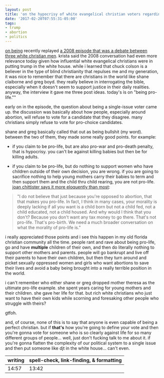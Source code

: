 ```yaml
---
layout: post
title: 'on the hypocrisy of white evangelical christian voters regarding abortion'
date: '2017-02-20T07:55:31-05:00'
tags:
- trump
- abortion
- politics
---
```


[on being](www.onbeing.org) recently replayed [a 2008 episode that was a debate between three white christian men](http://onbeing.org/programs/chuck-colson-greg-boyd-and-shane-claiborne-how-to-be-a-christian-citizen-three-evangelicals-debate/). krista said the 2008 conversation had even more relevance today given how influential white evangelical christians were in putting trump in the white house. while i learned that chuck colson is a believer in the type of blind christianity that repulses me and my generation, it was nice to remember that there are christians in the world like shane claiborne and greg boyd. they really believe in interrogating the bible, especially when it doesn't seem to support justice in their daily realities. anyway, the interview it gave me three post ideas. today's is on "being pro-life.""

early on in the episode, the question about being a single-issue voter came up. the discussion was basically about how people, especially around abortion, will refuse to vote for a candidate that they disagree. many christians simply refuse to vote for pro-choice candidates. 

shane and greg basically called that out as being bullshit (my word). between the two of them, they made some really good points. for example:

* if you claim to be pro-life, but are also pro-war and pro-death penalty, that is hypocrisy. you can't be against killing babies but then be for killing adults. 

* if you claim to be pro-life, but do nothing to support women who have children outside of their own decision, you are wrong. if you are going to sacrifice nothing to help young mothers carry their babies to term and then support them and the child thru child rearing, you are not pro-life. [joan chittister says it more eloquently than most](http://www.dailykos.com/story/2015/7/30/1407166/-Catholic-Nun-Explains-Pro-Life-In-A-Way-That-May-Stun-The-Masses): 

> "I do not believe that just because you're opposed to abortion, that that makes you pro-life. In fact, I think in many cases, your morality is deeply lacking if all you want is a child born but not a child fed, not a child educated, not a child housed. And why would I think that you don't? Because you don't want any tax money to go there. That's not pro-life. That's pro-birth. We need a much broader conversation on what the morality of pro-life is."

i really appreciated those points and i see this happen in my old florida christian community all the time. people rant and rave about being pro-life, go and have **multiple** children of their own, and then do literally nothing to support other mothers and parents. people will go bankrupt and live off their parents to have their own children, but then they turn around and picket sexually oppressed women and girls who want abortions to save their lives and avoid a baby being brought into a really terrible position in the world.

i can't remember who either shane or greg dropped mother theresa as the ultimate pro-life example. she spent years caring for young mothers and their children. she gave her life for that. but rich white christians who just want to have their own kids while scorning and foresaking other people who struggle with theirs? 

gtfoh. 

and, of course, none of this is to say that anyone is even capable of being a perfect christian. but if **that's** how you're going to define your vote and then you're gonna vote for someone who is so clearly against life for so many different groups of people... well, just don't fucking talk to me about it. if you're gonna flatten the complexity of our political system to a single issue and then put someone like djt in the white house... can't even. 

<table>
	<thead>
		<tr>
			<th>writing</th>
			<th>spell-check, link-finding, & formatting</th>
		</tr>
	</thead>
	<tbody>
		<tr>
			<td>14:57</td>
			<td>13:42</td>
		</tr>
	</tbody>
</table>